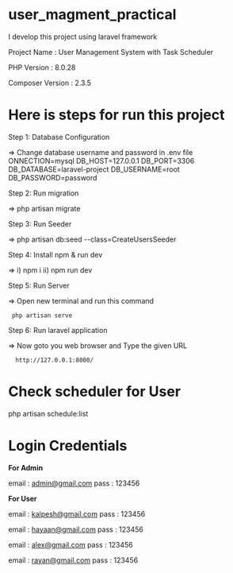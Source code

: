 # user_magment_practical
I develop this project using laravel framework

Project Name : User Management System with Task Scheduler 

PHP Version : 8.0.28

Composer Version : 2.3.5


Here is steps for run this project
=================================


Step 1: Database Configuration

=> Change database username and password in .env file
ONNECTION=mysql
DB_HOST=127.0.0.1
DB_PORT=3306
DB_DATABASE=laravel-project
DB_USERNAME=root
DB_PASSWORD=password

Step 2: Run migration

=> php artisan migrate


Step 3: Run Seeder

=> php artisan db:seed --class=CreateUsersSeeder

Step 4: Install npm & run dev

=>  i) npm i 
       ii) npm run dev
	

Step 5: Run Server

=> Open new terminal and run this command
     
     php artisan serve

 Step 6: Run laravel application  

=>  Now goto you web browser and Type the given URL

      http://127.0.0.1:8000/





Check  scheduler for User
=============================== 
php artisan schedule:list



Login Credentials
=====================================

**For Admin**

email : admin@gmail.com
pass : 123456

**For User**

email : kalpesh@gmail.com
pass : 123456

email : hayaan@gmail.com
pass : 123456

email : alex@gmail.com
pass : 123456

email : rayan@gmail.com
pass : 123456 
